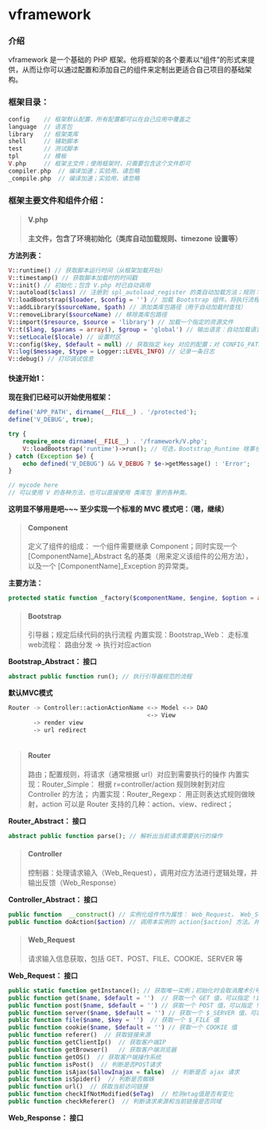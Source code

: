 vframework
==========

### 介绍

vframework 是一个基础的 PHP 框架。他将框架的各个要素以“组件”的形式来提供，从而让你可以通过配置和添加自己的组件来定制出更适合自己项目的基础架构。


### 框架目录：

```php
config    // 框架默认配置，所有配置都可以在自己应用中覆盖之
language  // 语言包
library   // 框架类库
shell     // 辅助脚本
test      // 测试脚本
tpl       // 模板
V.php     // 框架主文件；使用框架时，只需要包含这个文件即可
compiler.php  // 编译加速；实验用，请忽略
_compile.php  // 编译加速；实验用，请忽略
```

### 框架主要文件和组件介绍：

> #### V.php
> **主文件，包含了环境初始化（类库自动加载规则、timezone 设置等）**

**方法列表：**

```php
V::runtime() // 获取脚本运行时间（从框架加载开始）
V::timestamp() // 获取脚本加载时的时间戳
V::init() // 初始化；包含 V.php 时已自动调用
V::autoload($class) // 注册到 spl_autoload_register 的类自动加载方法；规则：类名 = 目录[_子目录]_文件名，区分大小写，支持命名空间
V::loadBootstrap($loader, $config = '') // 加载 Bootstrap 组件，将执行流程交由其控制
V::addLibrary($sourceName, $path) // 添加类库包路径（用于自动加载时查找）
V::removeLibrary($sourceName) // 移除类库包路径
V::import($resource, $source = 'library') // 加载一个指定的资源文件
V::t($lang, $params = array(), $group = 'global') // 输出语言：自动加载语言包做映射和解析变量
V::setLocale($locale) // 设置时区
V::config($key, $default = null) // 获取指定 key 对应的配置；对 CONFIG_PATH 下的配置文件，以 文件名.key.subkey 方式访问
V::log($message, $type = Logger::LEVEL_INFO) // 记录一条日志
V::debug() // 打印调试信息
```

#### 快速开始1：

**现在我们已经可以开始使用框架：**

```php
define('APP_PATH', dirname(__FILE__) . '/protected');
define('V_DEBUG', true);

try {
    require_once dirname(__FILE__) . '/framework/V.php';
    V::loadBootstrap('runtime')->run(); // 可选，Bootstrap_Runtime 啥事也不干
} catch (Exception $e) {
    echo defined('V_DEBUG') && V_DEBUG ? $e->getMessage() : 'Error';
}

// mycode here
// 可以使用 V 的各种方法，也可以直接使用 类库包 里的各种类。

```

**这明显不够用是吧~~~ 至少实现一个标准的 MVC 模式吧：（嗯，继续）**

> #### Component
> 定义了组件的组成：
> 一个组件需要继承 Component；同时实现一个 [ComponentName]_Abstract 名的基类（用来定义该组件的公用方法），以及一个 [ComponentName]_Exception 的异常类。

**主要方法：**
```php
protected static function _factory($componentName, $engine, $option = array())  // 工厂，实例化一个组件对象

```

> #### Bootstrap
> 引导器；规定后续代码的执行流程
> 内置实现：Bootstrap_Web： 走标准web流程： 路由分发 -> 执行对应action

**Bootstrap_Abstract： 接口**
```php
abstract public function run(); // 执行引导器规范的流程

```

**默认MVC模式**
```bash
Router -> Controller::actionActionName <-> Model <-> DAO
                                       <-> View
       -> render view
       -> url redirect
       
```

> #### Router
> 路由；配置规则，将请求（通常根据 url）对应到需要执行的操作
> 内置实现：Router_Simple： 根据 r=controller/action 规则映射到对应 Controller 的方法；
> 内置实现：Router_Regexp： 用正则表达式规则做映射，action 可以是 Router 支持的几种：action、view、redirect；

**Router_Abstract： 接口**
```php
abstract public function parse(); // 解析出当前请求需要执行的操作

```


> #### Controller
> 控制器：处理请求输入（Web_Request），调用对应方法进行逻辑处理，并输出反馈（Web_Response）

**Controller_Abstract： 接口**
```php
public function  __construct() // 实例化组件作为属性： Web_Request， Web_Session， Web_Response， View
public function doAction($action) // 调用本实例的 action[$action] 方法。并在执行前后分别触发： _beforeAction 和 _afterAction 方法

```



> #### Web_Request
> 请求输入信息获取，包括 GET、POST、FILE、COOKIE、SERVER 等


**Web_Request： 接口**
```php
public static function getInstance(); // 获取唯一实例；初始化时会取消魔术引号效果（即使 php.ini 配置了）；配置中可以开启注入检测
public function get($name, $default = '')  // 获取一个 GET 值，可以指定 !isset() 时的默认值
public function post($name, $default = '') // 获取一个 POST 值，可以指定 !isset() 时的默认值
public function server($name, $default = '') // 获取一个 $_SERVER 值，可以指定 !isset() 时的默认值
public function file($name, $key = '')  // 获取一个 $_FILE 值
public function cookie($name, $default = '') // 获取一个 COOKIE 值
public function referer()  // 获取链接来源
public function getClientIp()  // 获取客户端IP
public function getBrowser()   // 获取客户端浏览器
public function getOS()  // 获取客户端操作系统
public function isPost()  // 判断是否POST请求
public function isAjax($allowInajax = false)  // 判断是否 ajax 请求
public function isSpider()  // 判断是否蜘蛛
public function url()  // 获取当前访问链接
public function checkIfNotModified($eTag)  // 检测etag值是否有变化
public function checkReferer()  // 判断请求来源和当前链接是否同域

```

**Web_Response： 接口**
```php


```






